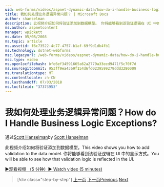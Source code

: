 ```yaml
---
uid: web-forms/videos/aspnet-dynamic-data/how-do-i-handle-business-logic-exceptions
title: 我如何处理业务逻辑异常问题？ | Microsoft Docs
author: shanselman
description: 此视频介绍如何将验证添加到数据模型。 你将能够看到该验证逻辑在 UI 中的显示方式。
ms.author: aspnetcontent
manager: wpickett
ms.date: 05/08/2008
ms.topic: article
ms.assetid: f6c73522-4c77-4757-b1af-69f9d1db4fb1
ms.technology: dotnet-webforms
msc.legacyurl: /web-forms/videos/aspnet-dynamic-data/how-do-i-handle-business-logic-exceptions
msc.type: video
ms.openlocfilehash: bfe6ef34591665a62a2779a33eed9471f5c70f7d
ms.sourcegitcommit: 953ff9ea4369f154d6fd0239599279ddd3280009
ms.translationtype: MT
ms.contentlocale: zh-CN
ms.lasthandoff: 07/03/2018
ms.locfileid: "37373953"
---
```

<a name="how-do-i-handle-business-logic-exceptions"></a><span data-ttu-id="cc553-105">我如何处理业务逻辑异常问题？</span><span class="sxs-lookup"><span data-stu-id="cc553-105">How do I Handle Business Logic Exceptions?</span></span>
====================
<span data-ttu-id="cc553-106">通过[Scott Hanselman](https://github.com/shanselman)</span><span class="sxs-lookup"><span data-stu-id="cc553-106">by [Scott Hanselman](https://github.com/shanselman)</span></span>

<span data-ttu-id="cc553-107">此视频介绍如何将验证添加到数据模型。</span><span class="sxs-lookup"><span data-stu-id="cc553-107">This video shows you how to add validation to the data model.</span></span> <span data-ttu-id="cc553-108">你将能够看到该验证逻辑在 UI 中的显示方式。</span><span class="sxs-lookup"><span data-stu-id="cc553-108">You will be able to see how that validation logic is reflected in the UI.</span></span>

[<span data-ttu-id="cc553-109">&#9654;观看视频 （5 分钟）</span><span class="sxs-lookup"><span data-stu-id="cc553-109">&#9654; Watch video (5 minutes)</span></span>](https://channel9.msdn.com/Blogs/ASP-NET-Site-Videos/how-do-i-handle-business-logic-exceptions)

> [!div class="step-by-step"]
> <span data-ttu-id="cc553-110">[上一页](how-do-i-change-how-my-fields-render.md)
> [下一页](how-do-i-make-custom-pages.md)</span><span class="sxs-lookup"><span data-stu-id="cc553-110">[Previous](how-do-i-change-how-my-fields-render.md)
[Next](how-do-i-make-custom-pages.md)</span></span>
